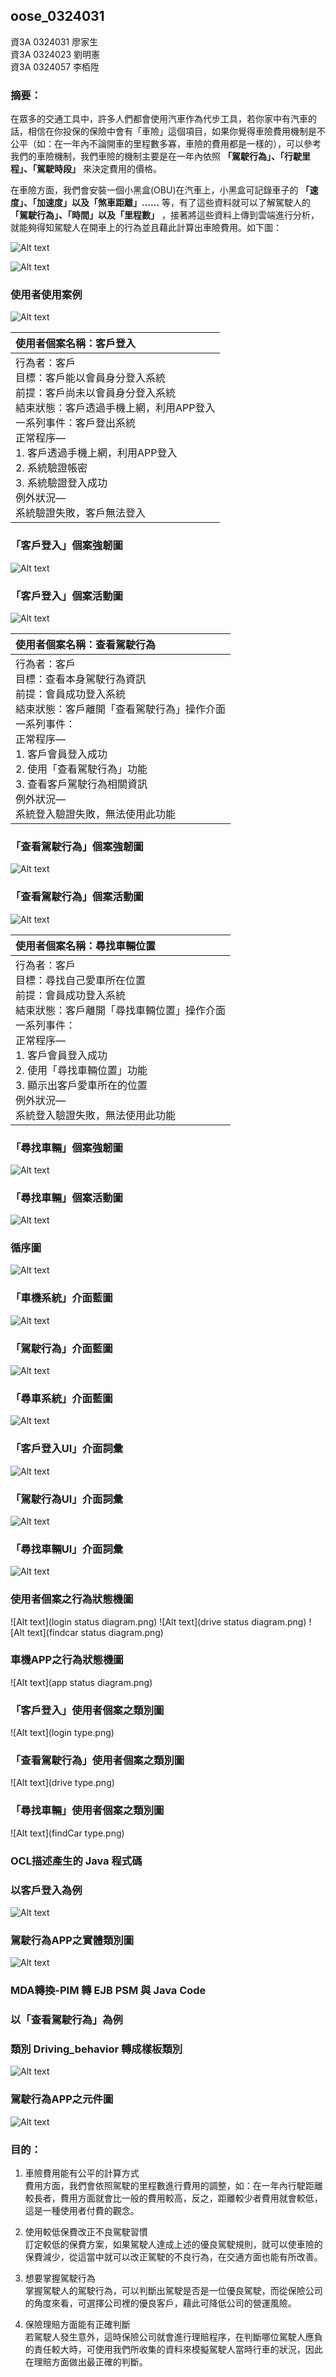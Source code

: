 ## oose_0324031
資3A 0324031 廖家生  
資3A 0324023 劉明憲  
資3A 0324057 李栢陞  
### 摘要：
在眾多的交通工具中，許多人們都會使用汽車作為代步工具，若你家中有汽車的話，相信在你投保的保險中會有「車險」這個項目，如果你覺得車險費用機制是不公平（如：在一年內不論開車的里程數多寡，車險的費用都是一樣的），可以參考我們的車險機制，我們車險的機制主要是在一年內依照 **「駕駛行為」、「行駛里程」、「駕駛時段」** 來決定費用的價格。

在車險方面，我們會安裝一個小黑盒(OBU)在汽車上，小黑盒可記錄車子的 **「速度」、「加速度」以及「煞車距離」……** 等，有了這些資料就可以了解駕駛人的 **「駕駛行為」、「時間」以及「里程數」** ，接著將這些資料上傳到雲端進行分析，就能夠得知駕駛人在開車上的行為並且藉此計算出車險費用。如下圖：

![Alt text](operation.jpg "運作流程")

![Alt text](系統介面.jpg "系統介面")

### 使用者使用案例  
![Alt text](userUseCase.png "使用者使用案例")

| 使用者個案名稱：客戶登入|
| :----------------------------|
| 行為者：客戶<br>目標：客戶能以會員身分登入系統<br>前提：客戶尚未以會員身分登入系統<br>結束狀態：客戶透過手機上網，利用APP登入<br>一系列事件：客戶登出系統<br>正常程序—<br>1. 	客戶透過手機上網，利用APP登入<br>2. 	系統驗證帳密<br>3. 	系統驗證登入成功<br>例外狀況—<br>系統驗證失敗，客戶無法登入|

### 「客戶登入」個案強韌圖  
![Alt text](clientRA.png "客戶使用個案強韌圖")

### 「客戶登入」個案活動圖  
![Alt text](clientAD.png "客戶登入活動圖")

|使用者個案名稱：查看駕駛行為|
|:-------------------------|
| 行為者：客戶<br>目標：查看本身駕駛行為資訊<br>前提：會員成功登入系統<br>結束狀態：客戶離開「查看駕駛行為」操作介面<br>一系列事件：<br>正常程序—<br>1. 	客戶會員登入成功<br>2. 	使用「查看駕駛行為」功能<br>3. 	查看客戶駕駛行為相關資訊<br>例外狀況—<br>系統登入驗證失敗，無法使用此功能|

### 「查看駕駛行為」個案強韌圖  
![Alt text](driverRA.png "駕駛使用個案強韌圖")

### 「查看駕駛行為」個案活動圖  
![Alt text](driverAD.png "駕駛使用個案活動圖")

|使用者個案名稱：尋找車輛位置|
|:----------------------|
| 行為者：客戶<br>目標：尋找自己愛車所在位置<br>前提：會員成功登入系統<br>結束狀態：客戶離開「尋找車輛位置」操作介面<br>一系列事件：<br>正常程序—<br>1. 	客戶會員登入成功<br>2. 	使用「尋找車輛位置」功能<br>3. 	顯示出客戶愛車所在的位置<br>例外狀況—<br>系統登入驗證失敗，無法使用此功能|

### 「尋找車輛」個案強韌圖  
![Alt text](findCarRA.png "尋找車輛使用個案強韌圖")

### 「尋找車輛」個案活動圖  
![Alt text](findCarAD.png "尋找車輛使用個案活動圖")

### 循序圖    
![Alt text](sequenceDiagram.png)
### 「車機系統」介面藍圖  
![Alt text](介面藍圖_車機系統.jpg)
### 「駕駛行為」介面藍圖  
![Alt text](介面藍圖_駕駛行為.jpg)
### 「尋車系統」介面藍圖  
![Alt text](介面藍圖_尋車系統.jpg)
### 「客戶登入UI」介面詞彙  
![Alt text](介面詞彙_客戶登入UI.png)
### 「駕駛行為UI」介面詞彙  
![Alt text](介面詞彙_駕駛行為UI.png)
### 「尋找車輛UI」介面詞彙  
![Alt text](介面詞彙_尋找車輛UI.png)
### 使用者個案之行為狀態機圖  
![Alt text](login status diagram.png)
![Alt text](drive status diagram.png)
![Alt text](findcar status diagram.png)
### 車機APP之行為狀態機圖  
![Alt text](app status diagram.png)
### 「客戶登入」使用者個案之類別圖  
![Alt text](login type.png)
### 「查看駕駛行為」使用者個案之類別圖  
![Alt text](drive type.png)
### 「尋找車輛」使用者個案之類別圖  
![Alt text](findCar type.png)

### OCL描述產生的 Java 程式碼
### 以客戶登入為例
![Alt text](ocl.png)
### 駕駛行為APP之實體類別圖
![Alt text](駕駛行為APP之實體類別圖.png)
### MDA轉換-PIM 轉 EJB PSM 與 Java Code
### 以「查看駕駛行為」為例
### 類別 Driving_behavior 轉成樣板類別
![Alt text](mda.png)
### 駕駛行為APP之元件圖  
![Alt text](元件圖.png)
### 目的：

1. 車險費用能有公平的計算方式  
    費用方面，我們會依照駕駛的里程數進行費用的調整，如：在一年內行駛距離較長者，費用方面就會比一般的費用較高，反之，距離較少者費用就會較低，這是一種使用者付費的觀念。

2. 使用較低保費改正不良駕駛習慣  
    訂定較低的保費方案，如果駕駛人達成上述的優良駕駛規則，就可以使車險的保費減少，從這當中就可以改正駕駛的不良行為，在交通方面也能有所改善。  

3. 想要掌握駕駛行為  
    掌握駕駛人的駕駛行為，可以判斷出駕駛是否是一位優良駕駛，而從保險公司的角度來看，可選擇公司裡的優良客戶，藉此可降低公司的營運風險。

4. 保險理賠方面能有正確判斷  
    若駕駛人發生意外，這時保險公司就會進行理賠程序，在判斷哪位駕駛人應負的責任較大時，可使用我們所收集的資料來模擬駕駛人當時行車的狀況，因此在理賠方面做出最正確的判斷。
